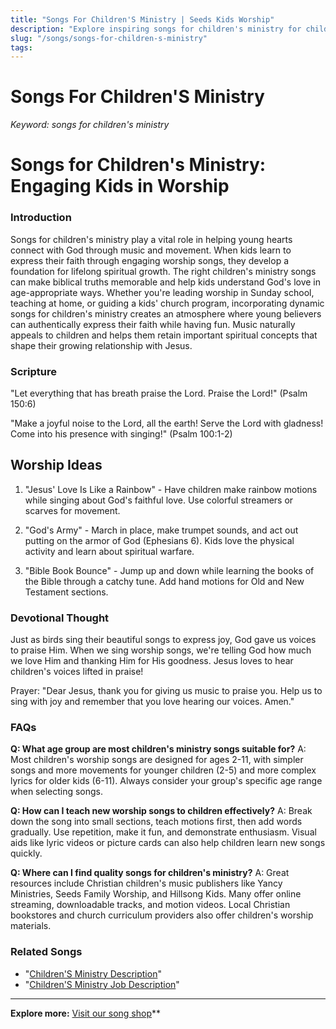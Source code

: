 ```yaml
---
title: "Songs For Children'S Ministry | Seeds Kids Worship"
description: "Explore inspiring songs for children's ministry for children's worship and faith development. Biblical music resources for families and ministry."
slug: "/songs/songs-for-children-s-ministry"
tags:
---
```


# Songs For Children'S Ministry

_Keyword: songs for children's ministry_

# Songs for Children's Ministry: Engaging Kids in Worship

### Introduction
Songs for children's ministry play a vital role in helping young hearts connect with God through music and movement. When kids learn to express their faith through engaging worship songs, they develop a foundation for lifelong spiritual growth. The right children's ministry songs can make biblical truths memorable and help kids understand God's love in age-appropriate ways. Whether you're leading worship in Sunday school, teaching at home, or guiding a kids' church program, incorporating dynamic songs for children's ministry creates an atmosphere where young believers can authentically express their faith while having fun. Music naturally appeals to children and helps them retain important spiritual concepts that shape their growing relationship with Jesus.

### Scripture
"Let everything that has breath praise the Lord. Praise the Lord!" (Psalm 150:6)

"Make a joyful noise to the Lord, all the earth! Serve the Lord with gladness! Come into his presence with singing!" (Psalm 100:1-2)

## Worship Ideas
1. "Jesus' Love Is Like a Rainbow" - Have children make rainbow motions while singing about God's faithful love. Use colorful streamers or scarves for movement.

2. "God's Army" - March in place, make trumpet sounds, and act out putting on the armor of God (Ephesians 6). Kids love the physical activity and learn about spiritual warfare.

3. "Bible Book Bounce" - Jump up and down while learning the books of the Bible through a catchy tune. Add hand motions for Old and New Testament sections.

### Devotional Thought
Just as birds sing their beautiful songs to express joy, God gave us voices to praise Him. When we sing worship songs, we're telling God how much we love Him and thanking Him for His goodness. Jesus loves to hear children's voices lifted in praise!

Prayer: "Dear Jesus, thank you for giving us music to praise you. Help us to sing with joy and remember that you love hearing our voices. Amen."

### FAQs

**Q: What age group are most children's ministry songs suitable for?**
A: Most children's worship songs are designed for ages 2-11, with simpler songs and more movements for younger children (2-5) and more complex lyrics for older kids (6-11). Always consider your group's specific age range when selecting songs.

**Q: How can I teach new worship songs to children effectively?**
A: Break down the song into small sections, teach motions first, then add words gradually. Use repetition, make it fun, and demonstrate enthusiasm. Visual aids like lyric videos or picture cards can also help children learn new songs quickly.

**Q: Where can I find quality songs for children's ministry?**
A: Great resources include Christian children's music publishers like Yancy Ministries, Seeds Family Worship, and Hillsong Kids. Many offer online streaming, downloadable tracks, and motion videos. Local Christian bookstores and church curriculum providers also offer children's worship materials.

### Related Songs

- "[Children'S Ministry Description](/songs/children-s-ministry-description/)"
- "[Children'S Ministry Job Description](/songs/children-s-ministry-job-description/)"

---

**Explore more:** [Visit our song shop](https://seedskidsworship.com/shop)**

<!-- Schema Markup -->
<script type="application/ld+json">
{
  "@context": "https://schema.org",
  "@type": "MusicRecording",
  "name": "Songs For Children'S Ministry",
  "byArtist": {
    "@type": "MusicGroup",
    "name": "Seeds Kids Worship"
  },
  "isFamilyFriendly": true,
  "url": "https://seedskidsworship.com/songs/songs-for-children-s-ministry/"
}
</script>